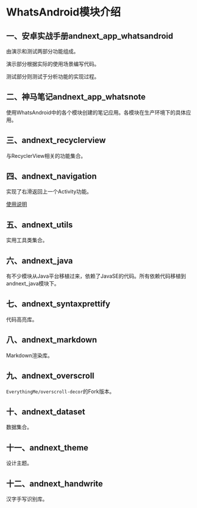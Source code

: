# WhatsAndroid模块介绍

## 一、安卓实战手册andnext_app_whatsandroid

由演示和测试两部分功能组成。  

演示部分根据实际的使用场景编写代码。  

测试部分则测试于分析功能的实现过程。



## 二、神马笔记andnext_app_whatsnote

使用WhatsAndroid中的各个模块创建的笔记应用。各模块在生产环境下的具体应用。



## 三、andnext_recyclerview

与RecyclerView相关的功能集合。



## 四、andnext_navigation

实现了右滑返回上一个Activity功能。

[使用说明](./andnext_navigation/README.md)

## 五、andnext_utils

实用工具类集合。



## 六、andnext_java

有不少模块从Java平台移植过来，依赖了JavaSE的代码。所有依赖代码移植到andnext_java模块下。



## 七、andnext_syntaxprettify

代码高亮库。



## 八、andnext_markdown

Markdown渲染库。



## 九、andnext_overscroll

`EverythingMe/overscroll-decor`的Fork版本。



## 十、andnext_dataset

数据集合。



## 十一、andnext_theme

设计主题。



## 十二、andnext_handwrite

汉字手写识别库。